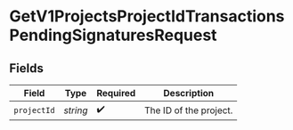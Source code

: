 # GetV1ProjectsProjectIdTransactionsPendingSignaturesRequest


## Fields

| Field                  | Type                   | Required               | Description            |
| ---------------------- | ---------------------- | ---------------------- | ---------------------- |
| `projectId`            | *string*               | :heavy_check_mark:     | The ID of the project. |